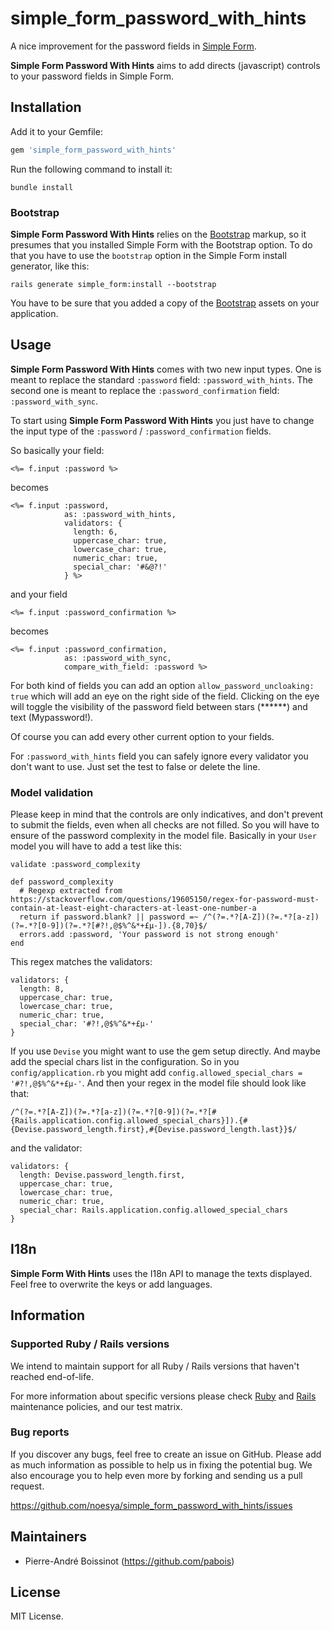 # simple_form_password_with_hints

A nice improvement for the password fields in [Simple Form](https://github.com/heartcombo/simple_form).

**Simple Form Password With Hints** aims to add directs (javascript) controls to your password fields in Simple Form.



## Installation

Add it to your Gemfile:

```ruby
gem 'simple_form_password_with_hints'
```

Run the following command to install it:

```console
bundle install
```

### Bootstrap

**Simple Form Password With Hints** relies on the [Bootstrap](http://getbootstrap.com/) markup, so it presumes that you installed Simple Form with the Bootstrap option. To do that you have to use the `bootstrap` option in the Simple Form install generator, like this:

```console
rails generate simple_form:install --bootstrap
```

You have to be sure that you added a copy of the [Bootstrap](http://getbootstrap.com/)
assets on your application.

## Usage

**Simple Form Password With Hints** comes with two new input types. One is meant to replace the standard `:password` field: `:password_with_hints`. The second one is meant to replace the `:password_confirmation` field: `:password_with_sync`.

To start using **Simple Form Password With Hints** you just have to change the input type of the `:password` / `:password_confirmation` fields.

So basically your field:
```erb
<%= f.input :password %>
```
becomes
```erb
<%= f.input :password,
            as: :password_with_hints,  
            validators: {
              length: 6,
              uppercase_char: true,
              lowercase_char: true,
              numeric_char: true,
              special_char: '#&@?!'
            } %>
```

and your field
```erb
<%= f.input :password_confirmation %>
```
becomes
```erb
<%= f.input :password_confirmation,
            as: :password_with_sync,  
            compare_with_field: :password %>
  ```

For both kind of fields you can add an option `allow_password_uncloaking: true` which will add an eye on the right side of the field. Clicking on the eye will toggle the visibility of the password field between stars (******) and text (Mypassword!).

Of course you can add every other current option to your fields.

For `:password_with_hints` field you can safely ignore every validator you don't want to use. Just set the test to false or delete the line.

### Model validation

Please keep in mind that the controls are only indicatives, and don't prevent to submit the fields, even when all checks are not filled.
So you will have to ensure of the password complexity in the model file.
Basically in your `User` model you will have to add a test like this:
```erb
validate :password_complexity

def password_complexity
  # Regexp extracted from https://stackoverflow.com/questions/19605150/regex-for-password-must-contain-at-least-eight-characters-at-least-one-number-a
  return if password.blank? || password =~ /^(?=.*?[A-Z])(?=.*?[a-z])(?=.*?[0-9])(?=.*?[#?!,@$%^&*+£µ-]).{8,70}$/
  errors.add :password, 'Your password is not strong enough'
end
```

This regex matches the validators:
```erb
validators: {
  length: 8,
  uppercase_char: true,
  lowercase_char: true,
  numeric_char: true,
  special_char: '#?!,@$%^&*+£µ-'
}
```

If you use `Devise` you might want to use the gem setup directly. And maybe add the special chars list in the configuration.
So in you `config/application.rb` you might add `config.allowed_special_chars = '#?!,@$%^&*+£µ-'`.
And then your regex in the model file should look like that:
```erb
/^(?=.*?[A-Z])(?=.*?[a-z])(?=.*?[0-9])(?=.*?[#{Rails.application.config.allowed_special_chars}]).{#{Devise.password_length.first},#{Devise.password_length.last}}$/
```
and the validator:
```erb
validators: {
  length: Devise.password_length.first,
  uppercase_char: true,
  lowercase_char: true,
  numeric_char: true,
  special_char: Rails.application.config.allowed_special_chars
}
```


## I18n

**Simple Form With Hints** uses the I18n API to manage the texts displayed. Feel free to overwrite the keys or add languages.

## Information

### Supported Ruby / Rails versions

We intend to maintain support for all Ruby / Rails versions that haven't reached end-of-life.

For more information about specific versions please check [Ruby](https://www.ruby-lang.org/en/downloads/branches/)
and [Rails](https://guides.rubyonrails.org/maintenance_policy.html) maintenance policies, and our test matrix.

### Bug reports

If you discover any bugs, feel free to create an issue on GitHub. Please add as much information as
possible to help us in fixing the potential bug. We also encourage you to help even more by forking and sending us a pull request.

https://github.com/noesya/simple_form_password_with_hints/issues

## Maintainers

* Pierre-André Boissinot (https://github.com/pabois)


## License

MIT License. 
